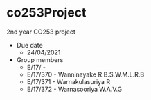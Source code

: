 # co253Project
2nd year CO253 project
- Due date
  - 24/04/2021
- Group members
  - E/17/ - 
  - E/17/370 - Wanninayake R.B.S.W.M.L.R.B
  - E/17/371 - Warnakulasuriya R
  - E/17/372 - Warnasooriya W.A.V.G
